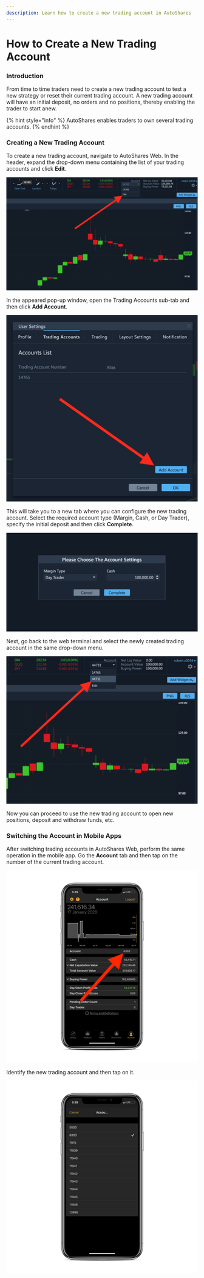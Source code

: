 ```yaml
---
description: Learn how to create a new trading account in AutoShares
---
```


# How to Create a New Trading Account

### Introduction

From time to time traders need to create a new trading account to test a new strategy or reset their current trading account. A new trading account will have an initial deposit, no orders and no positions, thereby enabling the trader to start anew.

{% hint style="info" %}
AutoShares enables traders to own several trading accounts.
{% endhint %}

### Creating a New Trading Account

To create a new trading account, navigate to AutoShares Web. In the header, expand the drop-down menu containing the list of your trading accounts and click **Edit**.

![](../../../../.gitbook/assets/screenshot-2020-01-17-at-17.08.41.png)

In the appeared pop-up window, open the Trading Accounts sub-tab and then click **Add Account**. 

![](../../../../.gitbook/assets/screenshot-2020-01-17-at-17.09.41.png)

This will take you to a new tab where you can configure the new trading account. Select the required account type \(Margin, Cash, or Day Trader\), specify the initial deposit and then click **Complete**.

![](../../../../.gitbook/assets/screenshot-2020-01-17-at-17.09.58.png)

Next, go back to the web terminal and select the newly created trading account in the same drop-down menu. 

![](../../../../.gitbook/assets/screenshot-2020-01-17-at-17.10.21.png)

Now you can proceed to use the new trading account to open new positions, deposit and withdraw funds, etc.

### Switching the Account in Mobile Apps

After switching trading accounts in AutoShares Web, perform the same operation in the mobile app. Go the **Account** tab and then tap on the number of the current trading account.

![](../../../../.gitbook/assets/img_0385_iphonexspacegrey_portrait.png)

Identify the new trading account and then tap on it.

![](../../../../.gitbook/assets/img_0386-4_iphonexspacegrey_portrait.png)

